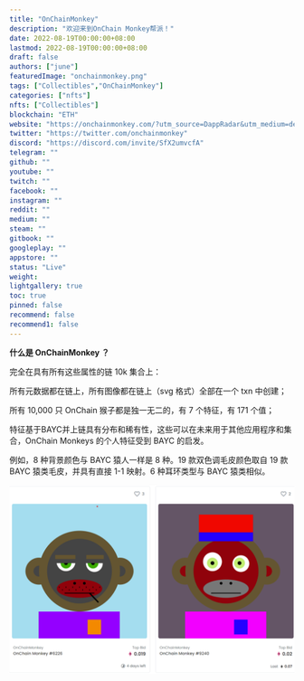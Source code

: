 ```yaml
---
title: "OnChainMonkey"
description: "欢迎来到OnChain Monkey帮派！"
date: 2022-08-19T00:00:00+08:00
lastmod: 2022-08-19T00:00:00+08:00
draft: false
authors: ["june"]
featuredImage: "onchainmonkey.png"
tags: ["Collectibles","OnChainMonkey"]
categories: ["nfts"]
nfts: ["Collectibles"]
blockchain: "ETH"
website: "https://onchainmonkey.com/?utm_source=DappRadar&utm_medium=deeplink&utm_campaign=visit-website"
twitter: "https://twitter.com/onchainmonkey"
discord: "https://discord.com/invite/SfX2umvcfA"
telegram: ""
github: ""
youtube: ""
twitch: ""
facebook: ""
instagram: ""
reddit: ""
medium: ""
steam: ""
gitbook: ""
googleplay: ""
appstore: ""
status: "Live"
weight: 
lightgallery: true
toc: true
pinned: false
recommend: false
recommend1: false
---
```


**什么是 OnChainMonkey ？**

完全在具有所有这些属性的链 10k 集合上：

所有元数据都在链上，所有图像都在链上（svg 格式）全部在一个 txn 中创建；

所有 10,000 只 OnChain 猴子都是独一无二的，有 7 个特征，有 171 个值；

特征基于BAYC并上链具有分布和稀有性，这些可以在未来用于其他应用程序和集合，OnChain Monkeys 的个人特征受到 BAYC 的启发。

例如，8 种背景颜色与 BAYC 猿人一样是 8 种。19 款双色调毛皮颜色取自 19 款 BAYC 猿类毛皮，并具有直接 1-1 映射。6 种耳环类型与 BAYC 猿类相似。

![元数据](14.png)